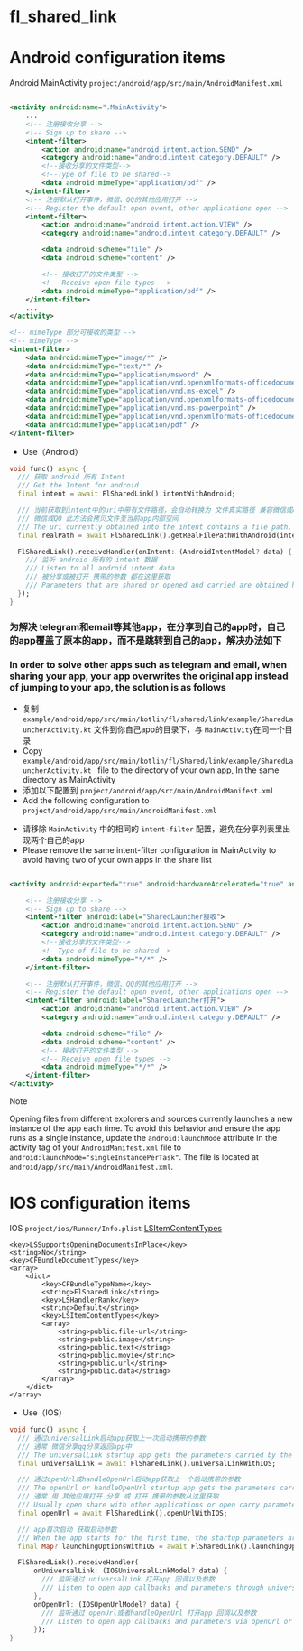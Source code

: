 # fl_shared_link

# Android configuration items

Android MainActivity `project/android/app/src/main/AndroidManifest.xml`

```xml

<activity android:name=".MainActivity">
    ...
    <!-- 注册接收分享 -->
    <!-- Sign up to share -->
    <intent-filter>
        <action android:name="android.intent.action.SEND" />
        <category android:name="android.intent.category.DEFAULT" />
        <!--接收分享的文件类型-->
        <!--Type of file to be shared-->
        <data android:mimeType="application/pdf" />
    </intent-filter>
    <!-- 注册默认打开事件，微信、QQ的其他应用打开 -->
    <!-- Register the default open event, other applications open -->
    <intent-filter>
        <action android:name="android.intent.action.VIEW" />
        <category android:name="android.intent.category.DEFAULT" />

        <data android:scheme="file" />
        <data android:scheme="content" />

        <!-- 接收打开的文件类型 -->
        <!-- Receive open file types -->
        <data android:mimeType="application/pdf" />
    </intent-filter>
    ...
</activity>
```

```xml
<!-- mimeType 部分可接收的类型 -->
<!-- mimeType -->
<intent-filter>
    <data android:mimeType="image/*" />
    <data android:mimeType="text/*" />
    <data android:mimeType="application/msword" />
    <data android:mimeType="application/vnd.openxmlformats-officedocument.wordprocessingml.document" />
    <data android:mimeType="application/vnd.ms-excel" />
    <data android:mimeType="application/vnd.openxmlformats-officedocument.spreadsheetml.sheet" />
    <data android:mimeType="application/vnd.ms-powerpoint" />
    <data android:mimeType="application/vnd.openxmlformats-officedocument.presentationml.presentation" />
    <data android:mimeType="application/pdf" />
</intent-filter>
```

- Use（Android）

```dart
void func() async {
  /// 获取 android 所有 Intent
  /// Get the Intent for android
  final intent = await FlSharedLink().intentWithAndroid;

  /// 当前获取到intent中的uri中带有文件路径，会自动转换为 文件真实路径 兼容微信或qq
  /// 微信或QQ 此方法会拷贝文件至当前app内部空间
  /// The uri currently obtained into the intent contains a file path, which is automatically converted to the true path of the file
  final realPath = await FlSharedLink().getRealFilePathWithAndroid(intent.id);

  FlSharedLink().receiveHandler(onIntent: (AndroidIntentModel? data) {
    /// 监听 android 所有的 intent 数据
    /// Listen to all android intent data
    /// 被分享或被打开 携带的参数 都在这里获取
    /// Parameters that are shared or opened and carried are obtained here
  });
}


```

### 为解决 telegram和email等其他app，在分享到自己的app时，自己的app覆盖了原本的app，而不是跳转到自己的app，解决办法如下

### In order to solve other apps such as telegram and email, when sharing your app, your app overwrites the original app instead of jumping to your app, the solution is as follows

- 复制 `example/android/app/src/main/kotlin/fl/shared/link/example/SharedLauncherActivity.kt` 文件到你自己app的目录下，与 `MainActivity`在同一个目录
- Copy `example/android/app/src/main/kotlin/fl/Shared/link/example/SharedLauncherActivity.kt ` file to the directory of your own app, In the same directory as MainActivity
- 添加以下配置到 `project/android/app/src/main/AndroidManifest.xml`
- Add the following configuration to  `project/android/app/src/main/AndroidManifest.xml`

* 请移除 `MainActivity` 中的相同的 `intent-filter` 配置，避免在分享列表里出现两个自己的app
* Please remove the same intent-filter configuration in MainActivity to avoid having two of your own apps in the share list

```xml

<activity android:exported="true" android:hardwareAccelerated="true" android:launchMode="singleInstance" android:name=".SharedLauncherActivity" android:theme="@style/LaunchTheme">

    <!-- 注册接收分享 -->
    <!-- Sign up to share -->
    <intent-filter android:label="SharedLauncher接收">
        <action android:name="android.intent.action.SEND" />
        <category android:name="android.intent.category.DEFAULT" />
        <!--接收分享的文件类型-->
        <!--Type of file to be shared-->
        <data android:mimeType="*/*" />
    </intent-filter>

    <!-- 注册默认打开事件，微信、QQ的其他应用打开 -->
    <!-- Register the default open event, other applications open -->
    <intent-filter android:label="SharedLauncher打开">
        <action android:name="android.intent.action.VIEW" />
        <category android:name="android.intent.category.DEFAULT" />

        <data android:scheme="file" />
        <data android:scheme="content" />
        <!-- 接收打开的文件类型 -->
        <!-- Receive open file types -->
        <data android:mimeType="*/*" />
    </intent-filter>
</activity>

```

> [!NOTE] 
> Opening files from different explorers and sources currently launches a new instance of the app each time. To avoid this behavior and ensure the app runs as a single instance, update the `android:launchMode` attribute in the activity tag of your `AndroidManifest.xml` file to `android:launchMode="singleInstancePerTask"`.  The file is located at `android/app/src/main/AndroidManifest.xml`.

# IOS configuration items

IOS `project/ios/Runner/Info.plist`
[LSItemContentTypes](https://developer.apple.com/library/archive/documentation/Miscellaneous/Reference/UTIRef/Articles/System-DeclaredUniformTypeIdentifiers.html)

```plist
<key>LSSupportsOpeningDocumentsInPlace</key>
<string>No</string>
<key>CFBundleDocumentTypes</key>
<array>
    <dict>
        <key>CFBundleTypeName</key>
        <string>FlSharedLink</string>
        <key>LSHandlerRank</key>
        <string>Default</string>
        <key>LSItemContentTypes</key>
        <array>
            <string>public.file-url</string>
            <string>public.image</string>
            <string>public.text</string>
            <string>public.movie</string>
            <string>public.url</string>
            <string>public.data</string>
        </array>
    </dict>
</array>
```

- Use（IOS）

```dart
void func() async {
  /// 通过universalLink启动app获取上一次启动携带的参数
  /// 通常 微信分享qq分享返回app中 
  /// The universalLink startup app gets the parameters carried by the last startup
  final universalLink = await FlSharedLink().universalLinkWithIOS;

  /// 通过openUrl或handleOpenUrl启动app获取上一个启动携带的参数
  /// The openUrl or handleOpenUrl startup app gets the parameters carried by the last startup
  /// 通常 用 其他应用打开 分享 或 打开 携带的参数从这里获取
  /// Usually open share with other applications or open carry parameters obtained from here
  final openUrl = await FlSharedLink().openUrlWithIOS;

  /// app首次启动 获取启动参数
  /// When the app starts for the first time, the startup parameters are obtained
  final Map? launchingOptionsWithIOS = await FlSharedLink().launchingOptionsWithIOS;

  FlSharedLink().receiveHandler(
      onUniversalLink: (IOSUniversalLinkModel? data) {
        /// 监听通过 universalLink 打开app 回调以及参数
        /// Listen to open app callbacks and parameters through universalLink
      },
      onOpenUrl: (IOSOpenUrlModel? data) {
        /// 监听通过 openUrl或者handleOpenUrl 打开app 回调以及参数
        /// Listen to open app callbacks and parameters via openUrl or handleOpenUrl
      });
}
```
